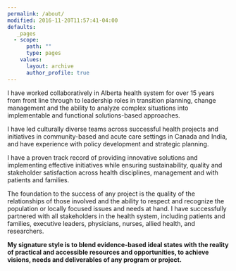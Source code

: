 ```yaml
---
permalink: /about/
modified: 2016-11-20T11:57:41-04:00
defaults:
   _pages
  - scope:
      path: ""
      type: pages
    values:
      layout: archive
      author_profile: true
---
```


I have worked collaboratively in Alberta health system for over 15 years from front line through to leadership roles in transition planning, change management and the ability to analyze complex situations into implementable and functional solutions-based approaches.

I have led culturally diverse teams across successful health projects and initiatives in community-based and acute care settings in Canada and India, and have experience with policy development and strategic planning.

I have a proven track record of providing innovative solutions and implementing effective initiatives while ensuring sustainability, quality and stakeholder satisfaction across health disciplines, management and with patients and families.

The foundation to the success of any project is the quality of the relationships of those involved and the ability to respect and recognize the population or locally focused issues and needs at hand.  I have successfully partnered with all stakeholders in the health system, including patients and families, executive leaders, physicians, nurses, allied health, and researchers. 

**My signature style is to blend evidence-based ideal states with the reality of practical and accessible resources and opportunities, to achieve visions, needs and deliverables of any program or project.**  

